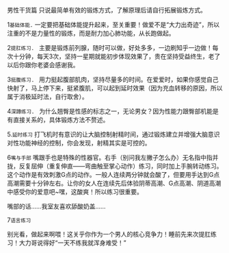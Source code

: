 男性干货篇
只说最简单有效的锻炼方式，了解原理后请自行拓展锻炼方式。

1`基础体能.`
一定要把基础体能提升起来，至关重要！做爱不是“大力出奇迹”，所以注重的不是力量性的锻炼，而是耐力加心肺功能，从长跑做起。

2`提肛练习. `
主要是锻炼前列腺，随时可以做，好处多多，一边刷知乎一边做！每次十分钟，每天3次，坚持一星期就能初步体现效果了，贵在坚持受益终生，老了以后你跟你老婆会感谢我。

3`挺腹练习. `
用力挺起腹部肌肉，坚持尽量多的时间。在爱爱时，如果你感觉自己快射了，马上停下来，挺紧腹肌，可以起到延时效果（因为充血转移的原因，所以属于消极延时法，自行取舍）。

4`深蹲练习. `
为什么翘臀是性感的标志之一，无论男女？因为性能力跟臀部机能是有直接关系的，具体锻炼方法不赘述。

5.`延时练习`
打飞机时有意识的让大脑控制射精时间，通过锻炼建立并增强大脑意识对性功能神经的控制，你会发现，射精其实是可控的。

6`嘴与手部`
嘴跟手也是特殊的性器官。右手（别问我左撇子怎么办）无名指中指并拢，反复屈伸（重复伸直——弯曲触至掌心动作）练习，同时加上手腕转动练习。这个动作是有效刺激G点的动作。一般人连续两分钟就会酸了，但要用手达到G点高潮需要十分钟左右。让你的女人在连续先后体验阴蒂高潮、G点高潮、阴道高潮中感受你的爱意吧~嘿，这酸爽！所以练习很重要。


嘴部的话……我室友喜欢舔酸奶盖……

7`语言练习`

别光看，做起来啊喂！这关乎你作为一个男人的核心竞争力！睡前先来次提肛练习！大力哥说得好“一天不练我就浑身难受！”

